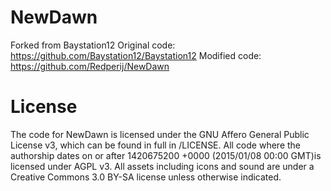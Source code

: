 # NewDawn
Forked from Baystation12
Original code: https://github.com/Baystation12/Baystation12
Modified code: https://github.com/Redperij/NewDawn
# License
The code for NewDawn is licensed under the GNU Affero General Public License v3, which can be found in full in /LICENSE.
All code where the authorship dates on or after 1420675200 +0000 (2015/01/08 00:00 GMT)is licensed under AGPL v3.
All assets including icons and sound are under a Creative Commons 3.0 BY-SA license unless otherwise indicated.